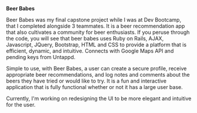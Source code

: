 <b>Beer Babes</b>


Beer Babes was my final capstone project while I was at Dev Bootcamp, that I completed alongside 3 teammates. It is a beer recommendation app that also cultivates a community for beer enthusiasts. If you peruse through the code, you will see that beer babes uses Ruby on Rails, AJAX, Javascript, JQuery, Bootstrap, HTML and CSS to provide a platform that is efficient, dynamic, and intuitive. Connects with Google Maps API and pending keys from Untappd.

Simple to use, with Beer Babes, a user can create a secure profile, receive appropriate beer recommendations, and log notes and comments about the beers they have tried or would like to try. It is a fun and interactive application that is fully functional whether or not it has a large user base.


Currently, I'm working on redesigning the UI to be more elegant and intuitive for the user.
